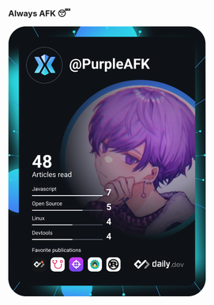 ### Always AFK 😴

<a href="https://app.daily.dev/DailyDevTips"><img src="https://github.com/PurpleAFK/PurpleAFK/blob/master/devcard.svg" width="400" alt="Chris Bongers's Dev Card"/></a>
